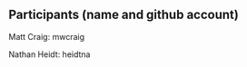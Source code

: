 Participants (name and github account)
--------------------------------------

Matt Craig: mwcraig

Nathan Heidt: heidtna
